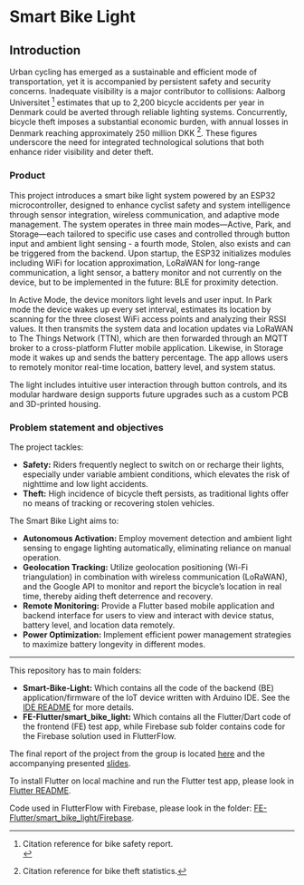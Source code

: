 # Smart Bike Light

## Introduction

Urban cycling has emerged as a sustainable and efficient mode of transportation, yet it is accompanied by persistent safety and security concerns. Inadequate visibility is a major contributor to collisions: Aalborg Universitet [^bike-safety-report] estimates that up to 2,200 bicycle accidents per year in Denmark could be averted through reliable lighting systems. Concurrently, bicycle theft imposes a substantial economic burden, with annual losses in Denmark reaching approximately 250 million DKK [^bike-theft-statistics]. These figures underscore the need for integrated technological solutions that both enhance rider visibility and deter theft.

### Product

This project introduces a smart bike light system powered by an ESP32 microcontroller, designed to enhance cyclist safety and system intelligence through sensor integration, wireless communication, and adaptive mode management. The system operates in three main modes—Active, Park, and Storage—each tailored to specific use cases and controlled through button input and ambient light sensing - a fourth mode, Stolen, also exists and can be triggered from the backend. Upon startup, the ESP32 initializes modules including WiFi for location approximation, LoRaWAN for long-range communication, a light sensor, a battery monitor and not currently on the device, but to be implemented in the future: BLE for proximity detection. 

In Active Mode, the device monitors light levels and user input. In Park mode the device wakes up every set interval, estimates its location by scanning for the three closest WiFi access points and analyzing their RSSI values. It then transmits the system data and location updates via LoRaWAN to The Things Network (TTN), which are then forwarded through an MQTT broker to a cross-platform Flutter mobile application. Likewise, in Storage mode it wakes up and sends the battery percentage. The app allows users to remotely monitor real-time location, battery level, and system status.

The light includes intuitive user interaction through button controls, and its modular hardware design supports future upgrades such as a custom PCB and 3D-printed housing.

### Problem statement and objectives

The project tackles:

- **Safety:** Riders frequently neglect to switch on or recharge their lights, especially under variable ambient conditions, which elevates the risk of nighttime and low light accidents.
- **Theft:** High incidence of bicycle theft persists, as traditional lights offer no means of tracking or recovering stolen vehicles.

The Smart Bike Light aims to:

- **Autonomous Activation:** Employ movement detection and ambient light sensing to engage lighting automatically, eliminating reliance on manual operation.
- **Geolocation Tracking:** Utilize geolocation positioning (Wi-Fi triangulation) in combination with wireless communication (LoRaWAN), and the Google API to monitor and report the bicycle’s location in real time, thereby aiding theft deterrence and recovery.
- **Remote Monitoring:** Provide a Flutter based mobile application and backend interface for users to view and interact with device status, battery level, and location data remotely.
- **Power Optimization:** Implement efficient power management strategies to maximize battery longevity in different modes.


[^bike-safety-report]: Citation reference for bike safety report.<br>
[^bike-theft-statistics]: Citation reference for bike theft statistics.

---
This repository has to main folders:
- **Smart-Bike-Light:** Which contains all the code of the backend (BE) application/firmware of the IoT device written with Arduino IDE. See the [IDE README](Smart-Bike-Light/README.md) for more details.
- **FE-Flutter/smart_bike_light:** Which contains all the Flutter/Dart code of the frontend (FE) test app, while Firebase sub folder contains code for the Firebase solution used in FlutterFlow.

The final report of the project from the group is located [here](34346_IoT_smart_bike_light___group_3.pdf) and the accompanying presented [slides](Group-3-slides.pdf).

To install Flutter on local machine and run the Flutter test app, please look in [Flutter README](FE-Flutter/smart_bike_light/README.md).

Code used in FlutterFlow with Firebase, please look in the folder: [FE-Flutter/smart_bike_light/Firebase](FE-Flutter/smart_bike_light/Firebase).

